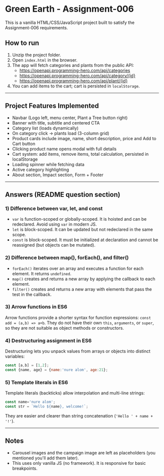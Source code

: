# Green Earth - Assignment-006

This is a vanilla HTML/CSS/JavaScript project built to satisfy the Assignment-006 requirements.

## How to run
1. Unzip the project folder.
2. Open `index.html` in the browser.
3. The app will fetch categories and plants from the public API:
   - https://openapi.programming-hero.com/api/categories
   - https://openapi.programming-hero.com/api/category/{id}
   - https://openapi.programming-hero.com/api/plant/{id}
4. You can add items to the cart; cart is persisted in `localStorage`.

---

## Project Features Implemented
- Navbar (Logo left, menu center, Plant a Tree button right)
- Banner with title, subtitle and centered CTA
- Category list (loads dynamically)
- On category click -> plants load (3-column grid)
- Product cards include image, name, short description, price and Add to Cart button
- Clicking product name opens modal with full details
- Cart system: add items, remove items, total calculation, persisted in localStorage
- Loading spinner while fetching data
- Active category highlighting
- About section, Impact section, Form + Footer

---

## Answers (README question section)

### 1) Difference between var, let, and const
- `var` is function-scoped or globally-scoped. It is hoisted and can be redeclared. Avoid using `var` in modern JS.
- `let` is block-scoped. It can be updated but not redeclared in the same scope.
- `const` is block-scoped. It must be initialized at declaration and cannot be reassigned (but objects can be mutated).

### 2) Difference between map(), forEach(), and filter()
- `forEach()` iterates over an array and executes a function for each element. It returns `undefined`.
- `map()` creates and returns a new array by applying the callback to each element.
- `filter()` creates and returns a new array with elements that pass the test in the callback.

### 3) Arrow functions in ES6
Arrow functions provide a shorter syntax for function expressions: `const add = (a,b) => a+b`. They do not have their own `this`, `arguments`, or `super`, so they are not suitable as object methods or constructors.

### 4) Destructuring assignment in ES6
Destructuring lets you unpack values from arrays or objects into distinct variables:
```js
const [a,b] = [1,2];
const {name, age} = {name:'nure alom', age:21};
```

### 5) Template literals in ES6
Template literals (backticks) allow interpolation and multi-line strings:
```js
const name='nure alom';
const str = `Hello ${name}, welcome!`;
```
They are easier and clearer than string concatenation (`'Hello ' + name + '!'`).

---

## Notes
- Carousel images and the campaign image are left as placeholders (you mentioned you'll add them later).
- This uses only vanilla JS (no framework). It is responsive for basic breakpoints.